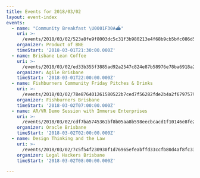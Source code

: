 ```yaml
---
title: Events for 2018/03/02
layout: event-index
events:
  - name: "Community Breakfast \U0001F30A⛴"
    uri: >-
      /events/2018/03/02/523a8fe9f8003dc5c31f3b980213e4f68b9cb5bfc086d548e3a5009d7726062d
    organizer: Product of BNE
    timeStart: '2018-03-01T21:30:00.000Z'
  - name: Brisbane Lean Coffee
    uri: >-
      /events/2018/03/02/ed33b355f3885ad92a2547c824e87b58976e78ba6918a2b1fd207a969af43923
    organizer: Agile Brisbane
    timeStart: '2018-03-01T22:00:00.000Z'
  - name: Fishburners Community Friday Pitches & Drinks
    uri: >-
      /events/2018/03/02/78e876401261580522b7ced7f56282fde2b4a2f6797579aa23d55902491ec238
    organizer: Fishburners Brisbane
    timeStart: '2018-03-02T07:00:00.000Z'
  - name: AR/VR Demo Session with Immerse Enterprises
    uri: >-
      /events/2018/03/02/cdf7ba5745361bf8b05aa8b598eecbcacd1f10146e8fe2d84a2da062fadba670
    organizer: Oracle Brisbane
    timeStart: '2018-03-02T02:00:00.000Z'
  - name: Design Thinking and the Law
    uri: >-
      /events/2018/03/02/7c5f54f230930f1d76965efeabffd33ccfb80d4af8fc33d71b223db099da551e
    organizer: Legal Hackers Brisbane
    timeStart: '2018-03-02T08:00:00.000Z'

---
```

